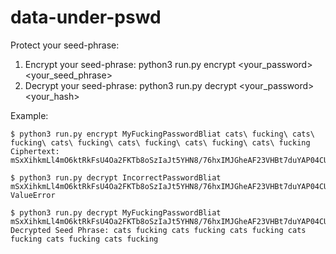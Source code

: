 # data-under-pswd

Protect your seed-phrase:
1. Encrypt your seed-phrase: python3 run.py encrypt <your_password> <your_seed_phrase>
2. Decrypt your seed-phrase: python3 run.py decrypt <your_password> <your_hash>


Example:
```
$ python3 run.py encrypt MyFuckingPasswordBliat cats\ fucking\ cats\ fucking\ cats\ fucking\ cats\ fucking\ cats\ fucking\ cats\ fucking
Ciphertext: mSxXihkmLl4mO6ktRkFsU4Oa2FKTb8oSzIaJt5YHN8/76hxIMJGheAF23VHBt7duYAP04CUGGJYG/CG7sPXwVGhHWtkBbvYsxlCIPkpXgIckDj1kQzIgblURnx63qCVGTsVSlAy9tPCRu94XimJihg==

$ python3 run.py decrypt IncorrectPasswordBliat mSxXihkmLl4mO6ktRkFsU4Oa2FKTb8oSzIaJt5YHN8/76hxIMJGheAF23VHBt7duYAP04CUGGJYG/CG7sPXwVGhHWtkBbvYsxlCIPkpXgIckDj1kQzIgblURnx63qCVGTsVSlAy9tPCRu94XimJihg==
ValueError

$ python3 run.py decrypt MyFuckingPasswordBliat mSxXihkmLl4mO6ktRkFsU4Oa2FKTb8oSzIaJt5YHN8/76hxIMJGheAF23VHBt7duYAP04CUGGJYG/CG7sPXwVGhHWtkBbvYsxlCIPkpXgIckDj1kQzIgblURnx63qCVGTsVSlAy9tPCRu94XimJihg==
Decrypted Seed Phrase: cats fucking cats fucking cats fucking cats fucking cats fucking cats fucking

```
